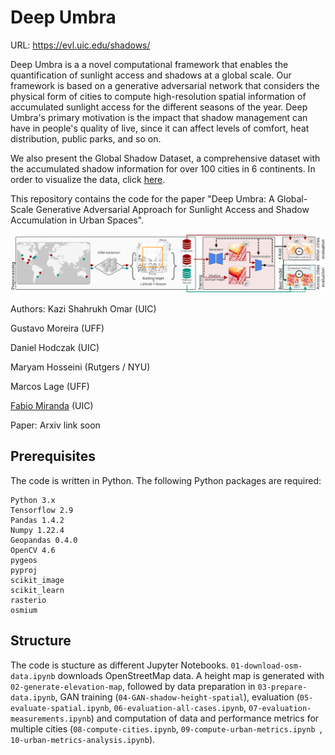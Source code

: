 # Deep Umbra

URL: https://evl.uic.edu/shadows/

Deep Umbra is a a novel computational framework that enables the quantification of sunlight access and shadows at a global scale. Our framework is based on a generative adversarial network that considers the physical form of cities to compute high-resolution spatial information of accumulated sunlight access for the different seasons of the year. Deep Umbra's primary motivation is the impact that shadow management can have in people's quality of live, since it can affect levels of comfort, heat distribution, public parks, and so on.

We also present the Global Shadow Dataset, a comprehensive dataset with the accumulated shadow information for over 100 cities in 6 continents. In order to visualize the data, click [here](https://evl.uic.edu/shadows/map/).

This repository contains the code for the paper "Deep Umbra: A Global-Scale Generative Adversarial Approach for Sunlight Access and Shadow Accumulation in Urban Spaces".

![Overview of Deep Umbra](overview.png)

Authors:
Kazi Shahrukh Omar (UIC)

Gustavo Moreira (UFF)

Daniel Hodczak (UIC)

Maryam Hosseini (Rutgers / NYU)

Marcos Lage (UFF)

[Fabio Miranda](https://fmiranda.me) (UIC)

Paper: Arxiv link soon

## Prerequisites

The code is written in Python. The following Python packages are required:

```
Python 3.x
Tensorflow 2.9
Pandas 1.4.2
Numpy 1.22.4
Geopandas 0.4.0
OpenCV 4.6
pygeos
pyproj
scikit_image
scikit_learn
rasterio
osmium
```

## Structure

The code is stucture as different Jupyter Notebooks. ``01-download-osm-data.ipynb`` downloads OpenStreetMap data. A height map is generated with ``02-generate-elevation-map``, followed by data preparation in ``03-prepare-data.ipynb``, GAN training (``04-GAN-shadow-height-spatial``), evaluation (``05-evaluate-spatial.ipynb``, ``06-evaluation-all-cases.ipynb``, ``07-evaluation-measurements.ipynb``) and computation of data and performance metrics for multiple cities (``08-compute-cities.ipynb``, ``09-compute-urban-metrics.ipynb ``, ``10-urban-metrics-analysis.ipynb``).


